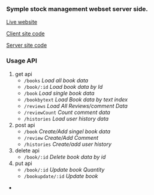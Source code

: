 ### Symple stock management webset server side.

[Live website](https://books-store-dfd37.web.app/)

[Client site code](https://github.com/ProgrammingHeroWC4/warehouse-management-client-side-dev-nazmulislam)

[Server site code](https://github.com/ProgrammingHeroWC4/warehouse-management-server-side-dev-nazmulislam)

### Usage API

1. get api
   - `/books` _Load all book data_
   - `/book/:id` _Load book data by Id_
   - `/book` _Load single book data_
   - `/bookbytext` _Load Book data by text index_
   - `/reviews` _Load All Reviews/comment Data_
   - `/reviewCount` _Count comment data_
   - `/histories` _Load user history data_
2. post api
   - `/book` _Create/Add singel book data_
   - `/review` _Create/Add Comment_
   - `/histories` _Create/add user history_
3. delete api
   - `/book/:id` _Delete book data by id_
4. put api
   - `/book/:id` _Update book Quantity_
   - `/bookupdate/:id` _Update book_

-

